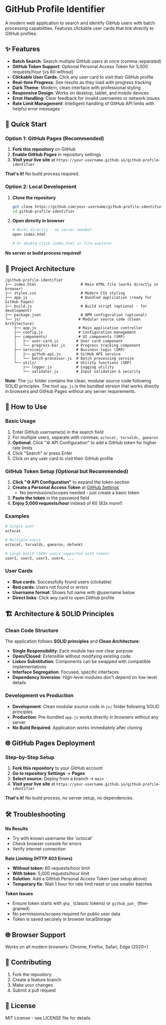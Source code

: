 # GitHub Profile Identifier

A modern web application to search and identify GitHub users with batch processing capabilities. Features clickable user cards that link directly to GitHub profiles.

## ✨ Features

- **Batch Search**: Search multiple GitHub users at once (comma-separated)
- **GitHub Token Support**: Optional Personal Access Token for 5,000 requests/hour (vs 60 without)
- **Clickable User Cards**: Click any user card to visit their GitHub profile
- **Real-time Progress**: See results as they load with progress tracking
- **Dark Theme**: Modern, clean interface with professional styling
- **Responsive Design**: Works on desktop, tablet, and mobile devices
- **Error Handling**: Clear feedback for invalid usernames or network issues
- **Rate Limit Management**: Intelligent handling of GitHub API limits with helpful error messages

## 🚀 Quick Start

### Option 1: GitHub Pages (Recommended)

1. **Fork this repository** on GitHub
2. **Enable GitHub Pages** in repository settings
3. **Visit your live site** at `https://your-username.github.io/github-profile-identifier`

**That's it!** No build process required.

### Option 2: Local Development

1. **Clone the repository**
   ```bash
   git clone https://github.com/your-username/github-profile-identifier.git
   cd github-profile-identifier
   ```

2. **Open directly in browser**
   ```bash
   # Works directly - no server needed!
   open index.html
   
   # Or double-click index.html in file explorer
   ```

**No server or build process required!**

## 📁 Project Architecture

```
/github-profile-identifier
├── index.html                    # Main HTML file (works directly in browser)
├── styles.css                    # Modern CSS styling
├── app.js                        # Bundled application (ready for GitHub Pages)
├── build.js                      # Build script (optional - for development)
├── package.json                  # NPM configuration (optional)
└── js/                          # Modular source code (Clean Architecture)
    ├── app.js                   # Main application controller
    ├── config.js                # Configuration management
    ├── components/              # UI components (SRP)
    │   ├── user-card.js        # User card component
    │   └── progress-bar.js     # Progress tracking component
    ├── services/               # Business logic (SRP)
    │   ├── github-api.js       # GitHub API service
    │   └── batch-processor.js  # Batch processing service
    └── utils/                  # Utility functions (SRP)
        ├── logger.js           # Logging utility
        └── validator.js        # Input validation & security
```

**Note**: The `js/` folder contains the clean, modular source code following SOLID principles. The root `app.js` is the bundled version that works directly in browsers and GitHub Pages without any server requirements.

## 📖 How to Use

### Basic Usage
1. Enter GitHub username(s) in the search field
2. For multiple users, separate with commas: `octocat, torvalds, gaearon`
3. **Optional**: Click "⚙️ API Configuration" to add a GitHub token for higher rate limits
4. Click "Search" or press Enter
5. Click on any user card to visit their GitHub profile

### GitHub Token Setup (Optional but Recommended)
1. **Click "⚙️ API Configuration"** to expand the token section
2. **Create a Personal Access Token** at [GitHub Settings](https://github.com/settings/tokens)
   - No permissions/scopes needed - just create a basic token
3. **Paste the token** in the password field
4. **Enjoy 5,000 requests/hour** instead of 60 (83x more!)

### Examples
```bash
# Single user
octocat

# Multiple users
octocat, torvalds, gaearon, defunkt

# Large batch (500+ users supported with token)
user1, user2, user3, user4, ...
```

### User Cards
- **Blue cards**: Successfully found users (clickable)
- **Red cards**: Users not found or errors
- **Username format**: Shows full name with @username below
- **Direct links**: Click any card to open GitHub profile

## 🏗️ Architecture & SOLID Principles

### Clean Code Structure
The application follows **SOLID principles** and **Clean Architecture**:

- **Single Responsibility**: Each module has one clear purpose
- **Open/Closed**: Extensible without modifying existing code
- **Liskov Substitution**: Components can be swapped with compatible implementations
- **Interface Segregation**: Focused, specific interfaces
- **Dependency Inversion**: High-level modules don't depend on low-level details

### Development vs Production
- **Development**: Clean modular source code in `js/` folder following SOLID principles
- **Production**: Pre-bundled `app.js` works directly in browsers without any server
- **No Build Required**: Application works immediately after cloning

## 🌐 GitHub Pages Deployment

### Step-by-Step Setup

1. **Fork this repository** to your GitHub account
2. **Go to repository Settings** → **Pages**
3. **Select source**: Deploy from a branch → `main`
4. **Visit your live site** at `https://your-username.github.io/github-profile-identifier`

**That's it!** No build process, no server setup, no dependencies.

## 🛠️ Troubleshooting

**No Results**
- Try with known username like 'octocat'
- Check browser console for errors
- Verify internet connection

**Rate Limiting (HTTP 403 Errors)**
- **Without token**: 60 requests/hour limit
- **With token**: 5,000 requests/hour limit
- **Solution**: Add a GitHub Personal Access Token (see setup above)
- **Temporary fix**: Wait 1 hour for rate limit reset or use smaller batches

**Token Issues**
- Ensure token starts with `ghp_` (classic tokens) or `github_pat_` (fine-grained)
- No permissions/scopes required for public user data
- Token is saved securely in browser localStorage

## 🌐 Browser Support

Works on all modern browsers: Chrome, Firefox, Safari, Edge (2020+)

## 🤝 Contributing

1. Fork the repository
2. Create a feature branch
3. Make your changes
4. Submit a pull request

## 📄 License

MIT License - see LICENSE file for details.
